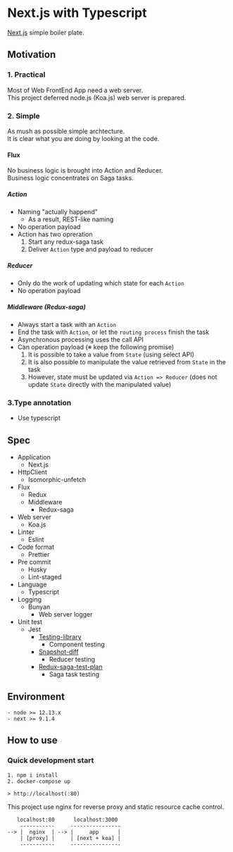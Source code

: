 # Next.js with Typescript
[Next.js](https://nextjs.org/) simple boiler plate.

## Motivation
### 1. Practical
Most of Web FrontEnd App need a web server.  
This project deferred node.js (Koa.js) web server is prepared.

### 2. Simple
As mush as possible simple archtecture.  
It is clear what you are doing by looking at the code.

#### Flux
No business logic is brought into Action and Reducer.  
Business logic concentrates on Saga tasks.

##### Action
- Naming "actually happend"
    - As a result, REST-like naming
- No operation payload
- Action has two opreration
    1. Start any redux-saga task
    2. Deliver `Action` type and payload to reducer

##### Reducer
- Only do the work of updating which state for each `Action`
- No operation payload

##### Middleware (Redux-saga)
- Always start a task with an `Action`
- End the task with `Action`, or let the `routing process` finish the task
- Asynchronous processing uses the call API
- Can operation payload (※ keep the following promise)
    1. It is possible to take a value from `State` (using select API)
    2. It is also possible to manipulate the value retrieved from `State` in the task
    3. However, state must be updated via `Action => Reducer` (does not update `State` directly with the manipulated value)

### 3.Type annotation
- Use typescript

## Spec
- Application
    - Next.js
- HttpClient
    - Isomorphic-unfetch
- Flux
    - Redux
    - Middleware
        - Redux-saga
- Web server
    - Koa.js
- Linter
    - Eslint
- Code format
    - Prettier
- Pre commit
    - Husky
    - Lint-staged
- Language
    - Typescript
- Logging
    - Bunyan
        - Web server logger
- Unit test
    - Jest
        - [Testing-library](https://github.com/testing-library/react-testing-library)
            - Component testing
        - [Snapshot-diff](https://github.com/jest-community/snapshot-diff)
            - Reducer testing
        - [Redux-saga-test-plan](https://github.com/jfairbank/redux-saga-test-plan)
            - Saga task testing

## Environment
```
- node >= 12.13.x
- next >= 9.1.4
```

## How to use
### Quick development start
```
1. npm i install
2. docker-compose up

> http://localhost(:80)
```

This project use nginx for reverse proxy and static resource cache control.

```
   localhost:80      localhost:3000
    -----------     ----------------
--> |  nginx  | --> |     app      |
    | [proxy] |     | [next + koa] |
    -----------     ----------------
```
